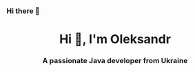### Hi there 👋

<h1 align="center">Hi 👋, I'm Oleksandr</h1>
<h3 align="center">A passionate Java developer from Ukraine</h3>
<!--
**Marius0FR/Marius0FR** is a ✨ _special_ ✨ repository because its `README.md` (this file) appears on your GitHub profile.

Here are some ideas to get you started:

- 🔭 I’m currently working on ...
- 🌱 I’m currently learning ...
- 👯 I’m looking to collaborate on ...
- 🤔 I’m looking for help with ...
- 💬 Ask me about ...
- 📫 How to reach me: ...
- 😄 Pronouns: ...
- ⚡ Fun fact: ...
-->
